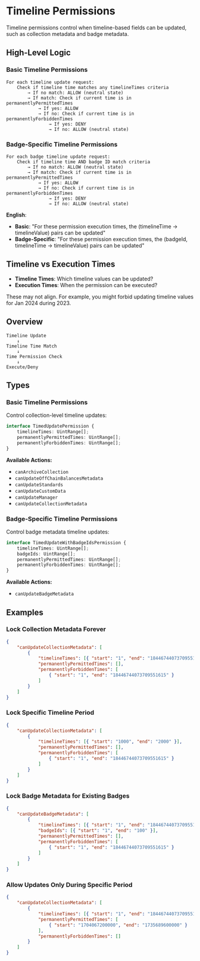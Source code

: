 # Timeline Permissions

Timeline permissions control when timeline-based fields can be updated, such as collection metadata and badge metadata.

## High-Level Logic

### Basic Timeline Permissions

```
For each timeline update request:
    Check if timeline time matches any timelineTimes criteria
        → If no match: ALLOW (neutral state)
        → If match: Check if current time is in permanentlyPermittedTimes
            → If yes: ALLOW
            → If no: Check if current time is in permanentlyForbiddenTimes
                → If yes: DENY
                → If no: ALLOW (neutral state)
```

### Badge-Specific Timeline Permissions

```
For each badge timeline update request:
    Check if timeline time AND badge ID match criteria
        → If no match: ALLOW (neutral state)
        → If match: Check if current time is in permanentlyPermittedTimes
            → If yes: ALLOW
            → If no: Check if current time is in permanentlyForbiddenTimes
                → If yes: DENY
                → If no: ALLOW (neutral state)
```

**English**:

-   **Basic**: "For these permission execution times, the (timelineTime -> timelineValue) pairs can be updated"
-   **Badge-Specific**: "For these permission execution times, the (badgeId, timelineTime -> timelineValue) pairs can be updated"

## Timeline vs Execution Times

-   **Timeline Times**: Which timeline values can be updated?
-   **Execution Times**: When the permission can be executed?

These may not align. For example, you might forbid updating timeline values for Jan 2024 during 2023.

## Overview

```
Timeline Update
    ↓
Timeline Time Match
    ↓
Time Permission Check
    ↓
Execute/Deny
```

## Types

### Basic Timeline Permissions

Control collection-level timeline updates:

```typescript
interface TimedUpdatePermission {
    timelineTimes: UintRange[];
    permanentlyPermittedTimes: UintRange[];
    permanentlyForbiddenTimes: UintRange[];
}
```

**Available Actions:**

-   `canArchiveCollection`
-   `canUpdateOffChainBalancesMetadata`
-   `canUpdateStandards`
-   `canUpdateCustomData`
-   `canUpdateManager`
-   `canUpdateCollectionMetadata`

### Badge-Specific Timeline Permissions

Control badge metadata timeline updates:

```typescript
interface TimedUpdateWithBadgeIdsPermission {
    timelineTimes: UintRange[];
    badgeIds: UintRange[];
    permanentlyPermittedTimes: UintRange[];
    permanentlyForbiddenTimes: UintRange[];
}
```

**Available Actions:**

-   `canUpdateBadgeMetadata`

## Examples

### Lock Collection Metadata Forever

```json
{
    "canUpdateCollectionMetadata": [
        {
            "timelineTimes": [{ "start": "1", "end": "18446744073709551615" }],
            "permanentlyPermittedTimes": [],
            "permanentlyForbiddenTimes": [
                { "start": "1", "end": "18446744073709551615" }
            ]
        }
    ]
}
```

### Lock Specific Timeline Period

```json
{
    "canUpdateCollectionMetadata": [
        {
            "timelineTimes": [{ "start": "1000", "end": "2000" }],
            "permanentlyPermittedTimes": [],
            "permanentlyForbiddenTimes": [
                { "start": "1", "end": "18446744073709551615" }
            ]
        }
    ]
}
```

### Lock Badge Metadata for Existing Badges

```json
{
    "canUpdateBadgeMetadata": [
        {
            "timelineTimes": [{ "start": "1", "end": "18446744073709551615" }],
            "badgeIds": [{ "start": "1", "end": "100" }],
            "permanentlyPermittedTimes": [],
            "permanentlyForbiddenTimes": [
                { "start": "1", "end": "18446744073709551615" }
            ]
        }
    ]
}
```

### Allow Updates Only During Specific Period

```json
{
    "canUpdateCollectionMetadata": [
        {
            "timelineTimes": [{ "start": "1", "end": "18446744073709551615" }],
            "permanentlyPermittedTimes": [
                { "start": "1704067200000", "end": "1735689600000" }
            ],
            "permanentlyForbiddenTimes": []
        }
    ]
}
```
